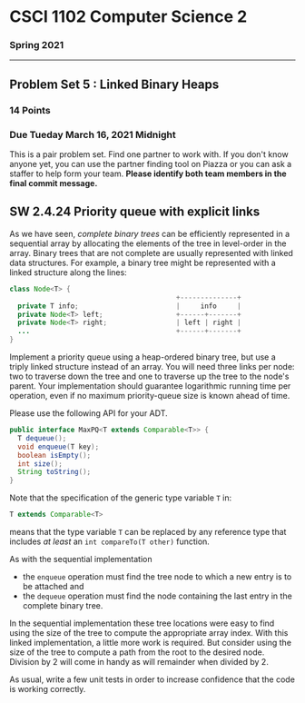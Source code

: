 # CSCI 1102 Computer Science 2

### Spring 2021

------

## Problem Set 5 : Linked Binary Heaps

### 14 Points

### Due Tueday March 16, 2021 Midnight

This is a pair problem set. Find one partner to work with. If you don't know anyone yet, you can use the partner finding tool on Piazza or you can ask a staffer to help form your team. **Please identify both team members in the final commit message.**


## SW 2.4.24 Priority queue with explicit links

As we have seen, *complete binary trees* can be efficiently represented in a sequential array by allocating the elements of the tree in level-order in the array. Binary trees that are not complete are usually represented with linked data structures.  For example, a binary tree might be represented with a linked structure along the lines:


```java
class Node<T> {
                                         +--------------+
  private T info;                        |     info     |
  private Node<T> left;                  +------+-------+
  private Node<T> right;                 | left | right |
  ...                                    +------+-------+
}
```

Implement a priority queue using a heap-ordered binary tree, but use a triply linked structure instead of an array. You will need three links per node: two to traverse down the tree and one to traverse up the tree to the node's parent. Your implementation should guarantee logarithmic running time per operation, even if no maximum priority-queue size is known ahead of time.

Please use the following API for your ADT.

```java
public interface MaxPQ<T extends Comparable<T>> {
  T dequeue();
  void enqueue(T key);
  boolean isEmpty();
  int size();
  String toString();
}
```

Note that the specification of the generic type variable `T` in:

```java
T extends Comparable<T>
```

means that the type variable `T` can be replaced by any reference type that includes *at least* an `int compareTo(T other)` function. 

As with the sequential implementation

+ the `enqueue` operation must find the tree node to which a new entry is to be attached and 
+ the `dequeue` operation must find the node containing the last entry in the complete binary tree. 

In the sequential implementation these tree locations were easy to find using the size of the tree to compute the appropriate array index. With this linked implementation, a little more work is required. But consider using the size of the tree to compute a path from the root to the desired node. Division by 2 will come in handy as will remainder when divided by 2.

As usual, write a few unit tests in order to increase confidence that the code is working correctly.